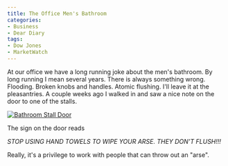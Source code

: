 ```yaml
---
title: The Office Men's Bathroom
categories:
- Business
- Dear Diary
tags:
- Dow Jones
- MarketWatch
---
```


At our office we have a long running joke about the men's bathroom. By long running I mean several years. There is always something wrong. Flooding. Broken knobs and handles. Atomic flushing. I'll leave it at the pleasantries. A couple weeks ago I walked in and saw a nice note on the door to one of the stalls.

[![Bathroom Stall Door](http://farm3.static.flickr.com/2130/2054318544_18f0bf3dd7_m.jpg)](http://www.flickr.com/photos/46408384@N00/2054318544)

The sign on the door reads

_STOP USING HAND TOWELS TO WIPE YOUR ARSE. THEY DON'T FLUSH!!!_

Really, it's a privilege to work with people that can throw out an "arse".
